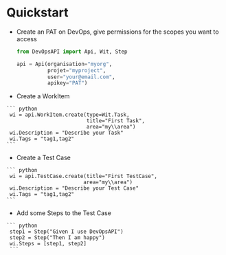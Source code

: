 # Quickstart

-   Create an PAT on DevOps, give permissions for the scopes you want to
    access

    ``` python
    from DevOpsAPI import Api, Wit, Step

    api = Api(organisation="myorg",
              projet="myproject",
              user="your@email.com",
              apikey="PAT")
    ```

-    Create a WorkItem

    ``` python
     wi = api.WorkItem.create(type=Wit.Task,
                              title="First Task",
                              area="my\\area")
     wi.Description = "Describe your Task"
     wi.Tags = "tag1,tag2"
    ```

-    Create a Test Case

    ``` python
     wi = api.TestCase.create(title="First TestCase",
                             area="my\\area")
     wi.Description = "Describe your Test Case"
     wi.Tags = "tag1,tag2"
    ```

-    Add some Steps to the Test Case

    ``` python
     step1 = Step("Given I use DevOpsAPI")
     step2 = Step("Then I am happy")
     wi.Steps = [step1, step2]
     ```
